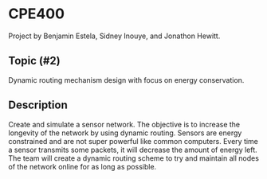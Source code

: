 # CPE400 
Project by Benjamin Estela, Sidney Inouye, and Jonathon Hewitt.
## Topic (#2)
Dynamic routing mechanism design with focus on energy conservation.
## Description
Create and simulate a sensor network. The objective is to increase the longevity of the network by using dynamic routing. Sensors are energy constrained and are not super powerful like common computers. Every time a sensor transmits some packets, it will decrease the amount of energy left. The team will create a dynamic routing scheme to try and maintain all nodes of the network online for as long as possible.
